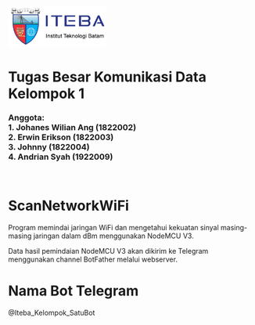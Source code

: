 <img src="Gambar/logo_iteba.png" alt="Logo Iteba" width="200"/>

# Tugas Besar Komunikasi Data Kelompok 1

### Anggota:<br>1. Johanes Wilian Ang (1822002)<br>2. Erwin Erikson (1822003)<br>3. Johnny (1822004)<br>4. Andrian Syah (1922009)

<br>

# __ScanNetworkWiFi__
Program memindai jaringan WiFi dan mengetahui kekuatan sinyal masing-masing jaringan dalam dBm menggunakan NodeMCU V3.

Data hasil pemindaian NodeMCU V3 akan dikirim ke Telegram menggunakan channel BotFather melalui webserver.


# Nama Bot Telegram 
@Iteba_Kelompok_SatuBot


